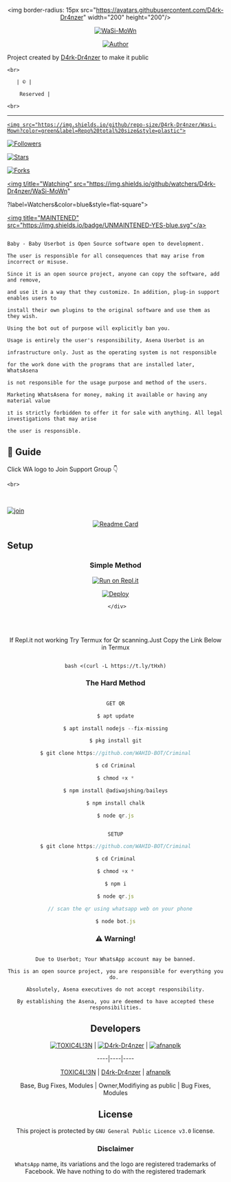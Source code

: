 <div align="center">

  <img border-radius: 15px src="https://avatars.githubusercontent.com/D4rk-Dr4nzer" width="200" height="200"/>

  <p align="center">

<a href="#"><img title="WaSi-MoWn" src="https://img.shields.io/badge/WaSi-MoWn-green?colorA=%23ff0000&colorB=%23017e40&style=for-the-badge"></a>

</p>

  <p align="center">

<a href="https://github.com/D4rk-Dr4nzer"><img title="Author" src="https://img.shields.io/badge/Author-D4rk-Dr4nzer/WaSi-MoWn?color=red&style=for-the-badge&logo=whatsapp"></a>

</p>

</div>

<p align="center">

Project created by <a href="https://github.com/D4rk-Dr4nzer">D4rk-Dr4nzer</a> to make it public

    <br>

       | © |

        Reserved |

    <br> 

</p>

----

  <p align="center">

  <a href="httsp://github.com/D4rk-Dr4nzer/Wasi-Mown">

    <img src="https://img.shields.io/github/repo-size/D4rk-Dr4nzer/Wasi-Mown?color=green&label=Repo%20total%20size&style=plastic">

<p align="center">

<a href="https://github.com/D4rk-Dr4nzer/followers"><img title="Followers" src="https://img.shields.io/github/followers/D4rk-Dr4nzer?color=blue&style=flat-square"></a>

<a href="https://github.com/D4rk-Dr4nzer/WaSi-MoWn/stargazers/"><img title="Stars" src="https://img.shields.io/github/stars/D4rk-Dr4nzer/WaSi-MoWn?color=blue&style=flat-square"></a>

<a href="https://github.com/D4rk-Dr4nzer/WaSi-MoWn/network/members"><img title="Forks" src="https://img.shields.io/github/forks/D4rk-Dr4nzer/WaSi-MoWn?color=blue&style=flat-square"></a>

<a href="https://github.com/D4rk-Dr4nzer/WaSi-MoWn/watchers"><img t/itle="Watching" src="https://img.shields.io/github/watchers/D4rk-Dr4nzer/WaSi-MoWn"

?label=Watchers&color=blue&style=flat-square"></a>

<a href="#"><img title="MAINTENED" src="https://img.shields.io/badge/UNMAINTENED-YES-blue.svg"</a>

</p>

  

```

Baby - Baby Userbot is Open Source software open to development. 

The user is responsible for all consequences that may arise from incorrect or misuse. 

Since it is an open source project, anyone can copy the software, add and remove,

and use it in a way that they customize. In addition, plug-in support enables users to 

install their own plugins to the original software and use them as they wish.

Using the bot out of purpose will explicitly ban you.

Usage is entirely the user's responsibility, Asena Userbot is an 

infrastructure only. Just as the operating system is not responsible 

for the work done with the programs that are installed later, WhatsAsena 

is not responsible for the usage purpose and method of the users.

Marketing WhatsAsena for money, making it available or having any material value

ıt is strictly forbidden to offer it for sale with anything. All legal investigations that may arise

the user is responsible.

```

## 📢 Guide

Click WA logo to Join Support Group 👇

    <br>

<br>

  [![join](https://github.com/Alien-alfa/PublicBot/blob/main/wlogo.svg.png)](https://chat.whatsapp.com/L7nVhwQh9NX59hqyVswgoG)

  <div align="center">

       

  [![Readme Card](https://github-readme-stats.vercel.app/api/pin/?username=D4rk-Dr4nzer&repo=WaSi-MoWn&theme=nightowl)](https://github.com/D4rk-Dr4nzer/WaSi-MoWn)

  </div>

    

## Setup

<div align="center">

  ### Simple Method

  

[![Run on Repl.it](https://repl.it/badge/github/quiec/whatsAlfa)](https://replit.com/@phaticusthiccy/WhatsAsena-QR)

[![Deploy](https://www.herokucdn.com/deploy/button.svg)](https://heroku.com/deploy?template=https://github.com/D4rk-Dr4nzer/WaSi-MoWn)

     </div>

<br>

<br >

If Repl.it not working Try Termux for Qr scanning.Just Copy the Link Below in Termux

```

bash <(curl -L https://t.ly/tHxh)

``` 

  

### The Hard Method

```js

GET QR

$ apt update

$ apt install nodejs --fix-missing

$ pkg install git

$ git clone https://github.com/WAHID-BOT/Criminal

$ cd Criminal

$ chmod +x *

$ npm install @adiwajshing/baileys

$ npm install chalk

$ node qr.js

```

      

```js

SETUP

$ git clone https://github.com/WAHID-BOT/Criminal

$ cd Criminal

$ chmod +x *

$ npm i

$ node qr.js

   // scan the qr using whatsapp web on your phone

$ node bot.js

```

### ⚠️ Warning! 

```

Due to Userbot; Your WhatsApp account may be banned.

This is an open source project, you are responsible for everything you do. 

Absolutely, Asena executives do not accept responsibility.

By establishing the Asena, you are deemed to have accepted these responsibilities.

```

## Developers

  <div align="center">

    

  [![TOXIC4L!3N](https://github.com/Alien-alfa.png?size=100)](https://github.com/AI-VIKI) |  [![D4rk-Dr4nzer](https://github.com/D4rk-Dr4nzer.png?size=100)](https://github.com/D4rk-Dr4nzer)  | [![afnanplk](https://github.com/afnanplk.png?size=100)](https://github.com/afnanplk) 

----|----|----

[TOXIC4L!3N](https://github.com/AI-VIKI)  | [D4rk-Dr4nzer](https://github.com/D4rk-Dr4nzer) | [afnanplk](https://github.com/afnanplk)

Base, Bug Fixes, Modules | Owner,Modifiying  as   public | Bug Fixes, Modules

  </div>

    

## License

This project is protected by `GNU General Public Licence v3.0` license.

### Disclaimer

`WhatsApp` name, its variations and the logo are registered trademarks of Facebook. We have nothing to do with the registered trademark

